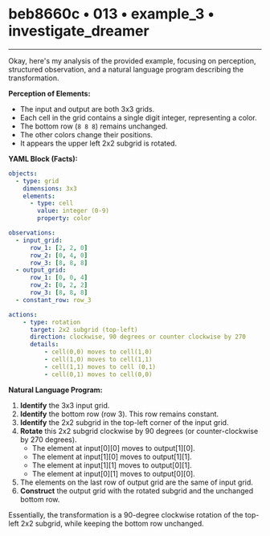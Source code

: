 # beb8660c • 013 • example_3 • investigate_dreamer

---
Okay, here's my analysis of the provided example, focusing on perception, structured observation, and a natural language program describing the transformation.

**Perception of Elements:**

*   The input and output are both 3x3 grids.
*   Each cell in the grid contains a single digit integer, representing a color.
*   The bottom row (`8 8 8`) remains unchanged.
*   The other colors change their positions.
*   It appears the upper left 2x2 subgrid is rotated.

**YAML Block (Facts):**



```yaml
objects:
  - type: grid
    dimensions: 3x3
    elements:
      - type: cell
        value: integer (0-9)
        property: color

observations:
  - input_grid:
      row_1: [2, 2, 0]
      row_2: [0, 4, 0]
      row_3: [8, 8, 8]
  - output_grid:
      row_1: [0, 0, 4]
      row_2: [0, 2, 2]
      row_3: [8, 8, 8]
  - constant_row: row_3

actions:
    - type: rotation
      target: 2x2 subgrid (top-left)
      direction: clockwise, 90 degrees or counter clockwise by 270
      details:
          - cell(0,0) moves to cell(1,0)
          - cell(1,0) moves to cell(1,1)
          - cell(1,1) moves to cell (0,1)
          - cell(0,1) moves to cell(0,0)

```



**Natural Language Program:**

1.  **Identify** the 3x3 input grid.
2.  **Identify** the bottom row (row 3). This row remains constant.
3.  **Identify** the 2x2 subgrid in the top-left corner of the input grid.
4.  **Rotate** this 2x2 subgrid clockwise by 90 degrees (or counter-clockwise by 270 degrees).
    *   The element at input\[0]\[0] moves to output\[1]\[0].
    *   The element at input\[1]\[0] moves to output\[1]\[1].
    *   The element at input\[1]\[1] moves to output\[0]\[1].
    *   The element at input\[0]\[1] moves to output\[0]\[0].
5.  The elements on the last row of output grid are the same of input grid.
6.  **Construct** the output grid with the rotated subgrid and the unchanged bottom row.

Essentially, the transformation is a 90-degree clockwise rotation of the top-left 2x2 subgrid, while keeping the bottom row unchanged.

